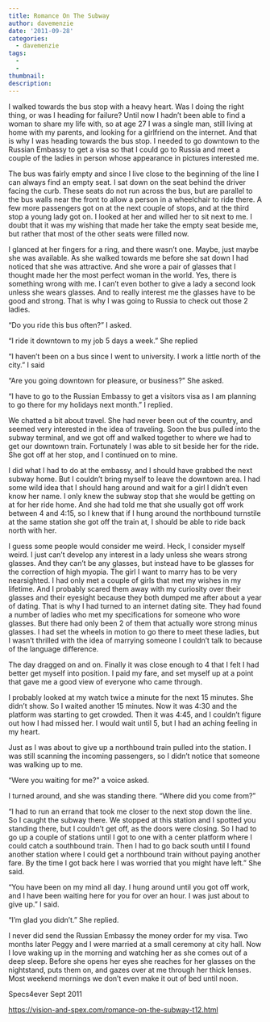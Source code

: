```yaml
---
title: Romance On The Subway
author: davemenzie
date: '2011-09-28'
categories:
  - davemenzie
tags:
  - 
  - 
thumbnail: 
description: 
---
```


I walked towards the bus stop with a heavy heart. Was I doing the right thing, or was I heading for failure?  Until now I hadn’t been able to find a woman to share my life with, so at age 27 I was a single man, still living at home with my parents, and looking for a girlfriend on the internet. And that is why I was heading towards the bus stop. I needed to go downtown to the Russian Embassy to get a visa so that I could go to Russia and meet a couple of the ladies in person whose appearance in pictures interested me.

The bus was fairly empty and since I live close to the beginning of the line I can always find an empty seat. I sat down on the seat behind the driver facing the curb. These seats do not run across the bus, but are parallel to the bus walls near the front to allow a person in a wheelchair to ride there.  A few more passengers got on at the next couple of stops, and at the third stop a young lady got on. I looked at her and willed her to sit next to me. I doubt that it was my wishing that made her take the empty seat beside me, but rather that most of the other seats were filled now.

I glanced at her fingers for a ring, and there wasn’t one.  Maybe, just maybe she was available.  As she walked towards me before she sat down I had noticed that she was attractive. And she wore a pair of glasses that I thought made her the most perfect woman in the world.  Yes, there is something wrong with me.  I can’t even bother to give a lady a second look unless she wears glasses.  And to really interest me the glasses have to be good and strong. That is why I was going to Russia to check out those 2 ladies.

“Do you ride this bus often?” I asked.

“I ride it downtown to my job 5 days a week.” She replied 

“I haven’t been on a bus since I went to university. I work a little north of the city.” I said

“Are you going downtown for pleasure, or business?” She asked.

“I have to go to the Russian Embassy to get a visitors visa as I am planning to go there for my holidays next month.” I replied.

We chatted a bit about travel. She had never been out of the country, and seemed very interested in the idea of traveling.  Soon the bus pulled into the subway terminal, and we got off and walked together to where we had to get our downtown train.  Fortunately I was able to sit beside her for the ride.  She got off at her stop, and I continued on to mine.

I did what I had to do at the embassy, and I should have grabbed the next subway home.  But I couldn’t bring myself to leave the downtown area.  I had some wild idea that I should hang around and wait for a girl I didn’t even know her name.  I only knew the subway stop that she would be getting on at for her ride home. And she had told me that she usually got off work between 4 and 4:15, so I knew that if I hung around the northbound turnstile at the same station she got off the train at, I should be able to ride back north with her.

I guess some people would consider me weird.  Heck, I consider myself weird.  I just can’t develop any interest in a lady unless she wears strong glasses. And they can’t be any glasses, but instead have to be glasses for the correction of high myopia.  The girl I want to marry has to be very nearsighted.  I had only met a couple of girls that met my wishes in my lifetime.  And I probably scared them away with my curiosity over their glasses and their eyesight because they both dumped me after about a year of dating. That is why I had turned to an internet dating site.  They had found a number of ladies who met my specifications for someone who wore glasses. But there had only been 2 of them that actually wore strong minus glasses.  I had set the wheels in motion to go there to meet these ladies, but I wasn’t thrilled with the idea of marrying someone I couldn’t talk to because of the language difference.

The day dragged on and on.  Finally it was close enough to 4 that I felt I had better get myself into position. I paid my fare, and set myself up at a point that gave me a good view of everyone who came through.

I probably looked at my watch twice a minute for the next 15 minutes.  She didn’t show. So I waited another 15 minutes.  Now it was 4:30 and the platform was starting to get crowded. Then it was 4:45, and I couldn’t figure out how I had missed her.  I would wait until 5, but I had an aching feeling in my heart.

Just as I was about to give up a northbound train pulled into the station. I was still scanning the incoming passengers, so I didn’t notice that someone was walking up to me.

“Were you waiting for me?” a voice asked.

I turned around, and she was standing there. “Where did you come from?”

“I had to run an errand that took me closer to the next stop down the line. So I caught the subway there. We stopped at this station and I spotted you standing there, but I couldn’t get off, as the doors were closing. So I had to go up a couple of stations until I got to one with a center platform where I could catch a southbound train. Then I had to go back south until I found another station where I could get a northbound train without paying another fare.  By the time I got back here I was worried that you might have left.” She said.

“You have been on my mind all day.  I hung around until you got off work, and I have been waiting here for you for over an hour. I was just about to give up.” I said.

“I’m glad you didn’t.” She replied.

I never did send the Russian Embassy the money order for my visa.  Two months later Peggy and I were married at a small ceremony at city hall.  Now I love waking up in the morning and watching her as she comes out of a deep sleep. Before she opens her eyes she reaches for her glasses on the nightstand, puts them on, and gazes over at me through her thick lenses. Most weekend mornings we don’t even make it out of bed until noon.

Specs4ever
Sept 2011

https://vision-and-spex.com/romance-on-the-subway-t12.html
